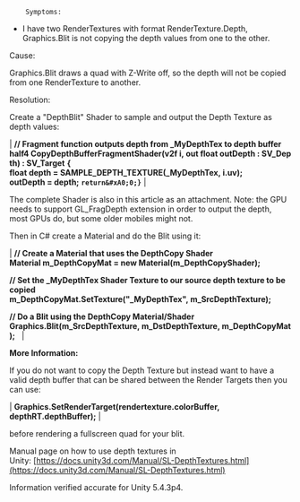         Symptoms:
- I have two RenderTextures with format RenderTexture.Depth, Graphics.Blit is not copying the depth values from one to the other.

Cause:

Graphics.Blit draws a quad with Z-Write off, so the depth will not be copied from one RenderTexture to another.

Resolution:

Create a "DepthBlit" Shader to sample and output the Depth Texture as depth values:



| **// Fragment function outputs depth from \_MyDepthTex to depth buffer** 
**half4 CopyDepthBufferFragmentShader(v2f i, out float outDepth : SV\_Depth) : SV\_Target** 
**{** 
**float depth = SAMPLE\_DEPTH\_TEXTURE(\_MyDepthTex, i.uv);** 
**outDepth = depth;** 
**`return&#xA0;0;}`**  |



The complete Shader is also in this article as an attachment. Note: the GPU needs to support GL\_FragDepth extension in order to output the depth, most GPUs do, but some older mobiles might not.



Then in C# create a Material and do the Blit using it:



| **// Create a Material that uses the DepthCopy Shader** 
**Material m\_DepthCopyMat = new Material(m\_DepthCopyShader);** 
 
**// Set the \_MyDepthTex Shader Texture to our source depth texture to be copied** 
**m\_DepthCopyMat.SetTexture("\_MyDepthTex", m\_SrcDepthTexture);** 
 
**// Do a Blit using the DepthCopy Material/Shader** 
**Graphics.Blit(m\_SrcDepthTexture, m\_DstDepthTexture, m\_DepthCopyMat);**   |

**More Information:**

If you do not want to copy the Depth Texture but instead want to have a valid depth buffer that can be shared between the Render Targets then you can use:



| **Graphics.SetRenderTarget(rendertexture.colorBuffer, depthRT.depthBuffer);**  |



before rendering a fullscreen quad for your blit.



Manual page on how to use depth textures in Unity: [https://docs.unity3d.com/Manual/SL-DepthTextures.html](https://docs.unity3d.com/Manual/SL-DepthTextures.html)



Information verified accurate for Unity 5.4.3p4.

